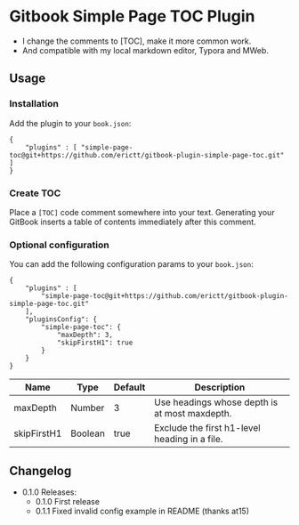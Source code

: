 # Gitbook Simple Page TOC Plugin

* I change the <!-- toc --> comments to [TOC], make it more common work. 
* And compatible with my local markdown editor, Typora and MWeb.

## Usage

### Installation

Add the plugin to your `book.json`:

```
{
	"plugins" : [ "simple-page-toc@git+https://github.com/erictt/gitbook-plugin-simple-page-toc.git" ]
}		
```



### Create TOC

Place a `[TOC]` code comment somewhere into your text. Generating your GitBook inserts a table of contents immediately after this comment.

### Optional configuration

You can add the following configuration params to your `book.json`:

```
{
	"plugins" : [ 
		"simple-page-toc@git+https://github.com/erictt/gitbook-plugin-simple-page-toc.git" 
	],
	"pluginsConfig": {
		"simple-page-toc": {
			"maxDepth": 3,
			"skipFirstH1": true
   		}
	}
}			
```

Name        | Type    | Default | Description 
----------- | ------- | ------- | ------------
maxDepth    | Number  |       3 | Use headings whose depth is at most maxdepth.
skipFirstH1 | Boolean |    true | Exclude the first h1-level heading in a file.

## Changelog

* 0.1.0 Releases:
  * 0.1.0 First release
  * 0.1.1 Fixed invalid config example in README (thanks at15) 
